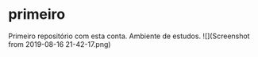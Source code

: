 # primeiro
Primeiro repositório com esta conta.
Ambiente de estudos.
![](Screenshot from 2019-08-16 21-42-17.png)
